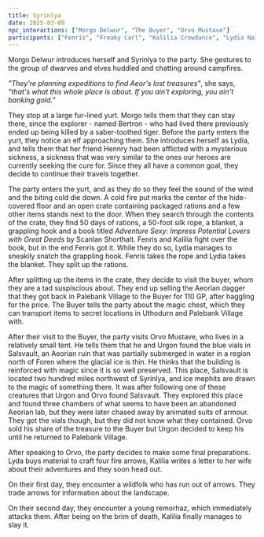 ```yaml
---
title: Syrinlya
date: 2025-03-09
npc_interactions: ["Morgo Delwur", "The Buyer", "Orvo Mustave"]
participants: ["Fenris", "Freaky Carl", "Kalilia Crowdance", "Lydia Naïkiir"]
---
```

Morgo Delwur introduces herself and Syrinlya to the party. She gestures to the group of dwarves and elves huddled and chatting around campfires.

*"They're planning expeditions to find Aeor's lost treasures"*, she says, *"that's what this whole place is about. If you ain't exploring, you ain't banking gold."*

They stop at a large fur-lined yurt. Morgo tells them that they can stay there, since the explorer - named Bertron - who had lived there previously ended up being killed by a saber-toothed tiger. Before the party enters the yurt, they notice an elf approaching them. She introduces herself as Lydia, and tells them that her friend Hennry had been afflicted with a mysterious sickness, a sickness that was very similar to the ones our heroes are currently seeking the cure for. Since they all have a common goal, they decide to continue their travels together.

The party enters the yurt, and as they do so they feel the sound of the wind and the biting cold die down. A cold fire put marks the center of the hide-covered floor and an open crate containing packaged rations and a few other items stands next to the door. When they search through the contents of the crate, they find 50 days of rations, a 50-foot silk rope, a blanket, a grappling hook and a book titled *Adventure Sexy: Impress Potential Lovers with Great Deeds* by Scanlan Shorthalt. Fenris and Kalilia fight over the book, but in the end Fenris got it. While they do so, Lydia manages to sneakily snatch the grappling hook. Fenris takes the rope and Lydia takes the blanket. They split up the rations.

After splitting up the items in the crate, they decide to visit the buyer, whom they are a tad suspiscious about. They end up selling the Aeorian dagger that they got back in Palebank Village to the Buyer for 110 GP, after haggling for the price. The Buyer tells the party about the magic chest, which they can transport items to secret locations in Uthodurn and Palebank Village with.

After their visit to the Buyer, the party visits Orvo Mustave, who lives in a relatively small tent. He tells them that he and Urgon found the blue vials in Salsvault, an Aeorian ruin that was partially submerged in water in a region north of Foren where the glacial ice is thin. He thinks that the building is reinforced with magic since it is so well preserved. This place, Salsvault is located two hundred miles northwest of Syrinlya, and ice mephits are drawn to the magic of something there. It was after following one of these creatures that Urgon and Orvo found Salsvault. They explored this place and found three chambers of what seems to have been an abandoned Aeorian lab, but they were later chased away by animated suits of armour. They got the vials though, but they did not know what they contained. Orvo sold his share of the treasure to the Buyer but Urgon decided to keep his until he returned to Palebank Village.

After speaking to Orvo, the party decides to make some final preparations. Lyda buys material to craft four fire arrows, Kalilia writes a letter to her wife about their adventures and they soon head out.

On their first day, they encounter a wildfolk who has run out of arrows. They trade arrows for information about the landscape.

On their second day, they encounter a young remorhaz, which immediately attacks them. After being on the brim of death, Kalilia finally manages to slay it.